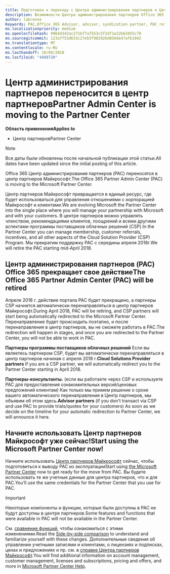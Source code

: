 ```yaml
---
title: Подготовка к переходу с Центра администрирования партнеров к Центру партнеров | Центр партнеров
description: Возможности Центра администрирования партнеров Office 365 переносятся в Центр партнеров.
author: labrenne
Keywords: PAC,Office 365 Advisor, advisor, syndication partner, PAC retire, PAC retiring
ms.localizationpriority: medium
ms.openlocfilehash: 9964d342ac271bf7a7553c5f2df1e22b63455c78
ms.sourcegitcommit: 123a7f53d633c27eb5f982926d856de47afb1042
ms.translationtype: MT
ms.contentlocale: ru-RU
ms.lasthandoff: 10/09/2018
ms.locfileid: "4488720"
---
```

# <a name="partner-admin-center-is-moving-to-the-partner-center"></a><span data-ttu-id="75090-103">Центр администрирования партнеров переносится в центр партнеров</span><span class="sxs-lookup"><span data-stu-id="75090-103">Partner Admin Center is moving to the Partner Center</span></span>

**<span data-ttu-id="75090-104">Область применения</span><span class="sxs-lookup"><span data-stu-id="75090-104">Applies to</span></span>**

-  <span data-ttu-id="75090-105">Центр партнеров</span><span class="sxs-lookup"><span data-stu-id="75090-105">Partner Center</span></span>

> [!NOTE]  
>  <span data-ttu-id="75090-106">Все даты были обновлены после начальной публикации этой статьи.</span><span class="sxs-lookup"><span data-stu-id="75090-106">All dates have been updated since the initial posting of this article.</span></span>

<span data-ttu-id="75090-107">Office 365 Центр администрирования партнеров (PAC) переносятся в центр партнеров Майкрософт.</span><span class="sxs-lookup"><span data-stu-id="75090-107">The Office 365 Partner Admin Center (PAC) is moving to the Microsoft Partner Center.</span></span>

<span data-ttu-id="75090-108">Центр партнеров Майкрософт превращается в единый ресурс, где будет использоваться для управления отношениями с корпорацией Майкрософт и клиентами.</span><span class="sxs-lookup"><span data-stu-id="75090-108">We are evolving Microsoft the Partner Center into the single place where you will manage your partnership with Microsoft and with your customers.</span></span> <span data-ttu-id="75090-109">В центре партнеров можно управлять членством, рекомендациями клиентов, поощрений и всеми другими аспектами программы поставщиков облачных решений (CSP).</span><span class="sxs-lookup"><span data-stu-id="75090-109">In the Partner Center you can manage membership, customer referrals, incentives, and all other aspects of the Cloud Solution Provider (CSP) Program.</span></span> <span data-ttu-id="75090-110">Мы прекратим поддержку PAC с середины апреля 2018г.</span><span class="sxs-lookup"><span data-stu-id="75090-110">We will retire the PAC starting mid-April 2018.</span></span>

## <a name="the-office-365-partner-admin-center-pac-will-be-retired"></a><span data-ttu-id="75090-111">Центр администрирования партнеров (PAC) Office 365 прекращает свое действие</span><span class="sxs-lookup"><span data-stu-id="75090-111">The Office 365 Partner Admin Center (PAC) will be retired</span></span>

<span data-ttu-id="75090-112">Апреле 2018 г. действие портала PAC будет прекращено, а партнеры CSP начнется автоматически перенаправляться в центр партнеров Майкрософт.</span><span class="sxs-lookup"><span data-stu-id="75090-112">During April 2018, PAC will be retiring, and CSP partners will start being automatically redirected to the Microsoft Partner Center.</span></span> <span data-ttu-id="75090-113">Перенаправление будет происходить поэтапно, и после перенаправления в центр партнеров, вы не сможете работать в PAC.</span><span class="sxs-lookup"><span data-stu-id="75090-113">The redirection will happen in stages, and once you are redirected to the Partner Center, you will not be able to work in PAC.</span></span> 

<span data-ttu-id="75090-114">**Партнеры программы поставщиков облачных решений** Если вы являетесь партнером CSP, будет вы автоматически перенаправляться в центр партнеров начиная с апреля 2018 г.</span><span class="sxs-lookup"><span data-stu-id="75090-114">**Cloud Solutions Provider partners** If you are a CSP partner, we will automatically redirect you to the Partner Center starting in April 2018.</span></span> 

<span data-ttu-id="75090-115">**Партнеры-консультанты.** (если вы работаете через CSP и используете PAC для предоставления ознакомительных версий/ценовых предложений клиентам) Как только мы примем решение о сроке вашего автоматического перенаправления в Центр партнеров, мы объявим об этом здесь.</span><span class="sxs-lookup"><span data-stu-id="75090-115">**Advisor partners** (if you don't transact via CSP and use PAC to provide trials/quotes for your customers) As soon as we decide on the timeline for your automatic redirection to Partner Center, we will announce it here.</span></span> 


## <a name="start-using-the-microsoft-partner-center-now"></a><span data-ttu-id="75090-116">Начните использовать Центр партнеров Майкрософт уже сейчас!</span><span class="sxs-lookup"><span data-stu-id="75090-116">Start using the Microsoft Partner Center now!</span></span>

<span data-ttu-id="75090-117">Начните использовать [Центр партнеров Майкрософт](https://partnercenter.microsoft.com/) сейчас, чтобы подготовиться к выводу PAC из эксплуатации</span><span class="sxs-lookup"><span data-stu-id="75090-117">Start using [the Microsoft Partner Center](https://partnercenter.microsoft.com/)  now to get ready for the move from PAC.</span></span>  <span data-ttu-id="75090-118">Вы будете использовать те же учетные данные для центра партнеров, что и для PAC.</span><span class="sxs-lookup"><span data-stu-id="75090-118">You’ll use the same credentials for the Partner Center that you use for PAC.</span></span> 

> [!IMPORTANT]  
> <span data-ttu-id="75090-119">Некоторые компоненты и функции, которые были доступны в PAC не будут доступны в центре партнеров.</span><span class="sxs-lookup"><span data-stu-id="75090-119">Some features and functions that were available in PAC will not be available in the Partner Center.</span></span>

 <span data-ttu-id="75090-120">См. [сравнение функций](moving-from-pac-to-pc.md), чтобы ознакомиться с этими изменениями.</span><span class="sxs-lookup"><span data-stu-id="75090-120">Read the [Side-by-side comparison](moving-from-pac-to-pc.md) to understand and familiarize yourself with these changes.</span></span>  <span data-ttu-id="75090-121">Дополнительные сведения об управлении учетными записями и клиентами, о лицензиях и подписках, ценах и предложениях и пр. см. в [справке Центра партнеров Майкрософт](https://partnercenter.microsoft.com/partner/help).</span><span class="sxs-lookup"><span data-stu-id="75090-121">You will find additional information on account management, customer management, licenses and subscriptions, pricing and offers, and more in [Microsoft Partner Center Help](https://partnercenter.microsoft.com/partner/help).</span></span>

 